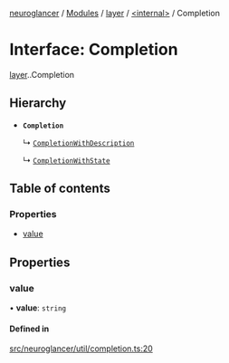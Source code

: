 [neuroglancer](../README.md) / [Modules](../modules.md) / [layer](../modules/layer.md) / [<internal\>](../modules/layer._internal_.md) / Completion

# Interface: Completion

[layer](../modules/layer.md).[<internal>](../modules/layer._internal_.md).Completion

## Hierarchy

- **`Completion`**

  ↳ [`CompletionWithDescription`](layer._internal_.CompletionWithDescription.md)

  ↳ [`CompletionWithState`](viewer._internal_.CompletionWithState.md)

## Table of contents

### Properties

- [value](layer._internal_.Completion.md#value)

## Properties

### value

• **value**: `string`

#### Defined in

[src/neuroglancer/util/completion.ts:20](https://github.com/ActiveBrainAtlas2/neuroglancer/blob/540617bc/src/neuroglancer/util/completion.ts#L20)
